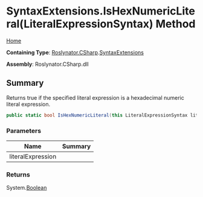 # SyntaxExtensions\.IsHexNumericLiteral\(LiteralExpressionSyntax\) Method

[Home](../../../../README.md)

**Containing Type**: [Roslynator.CSharp](../../README.md)\.[SyntaxExtensions](../README.md)

**Assembly**: Roslynator\.CSharp\.dll

## Summary

Returns true if the specified literal expression is a hexadecimal numeric literal expression\.

```csharp
public static bool IsHexNumericLiteral(this LiteralExpressionSyntax literalExpression)
```

### Parameters

| Name | Summary |
| ---- | ------- |
| literalExpression | |

### Returns

System\.[Boolean](https://docs.microsoft.com/en-us/dotnet/api/system.boolean)

